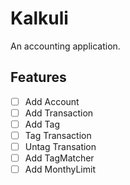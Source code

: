 # Kalkuli

An accounting application.

## Features

* [ ] Add Account
* [ ] Add Transaction
* [ ] Add Tag
* [ ] Tag Transaction
* [ ] Untag Transation
* [ ] Add TagMatcher
* [ ] Add MonthyLimit
